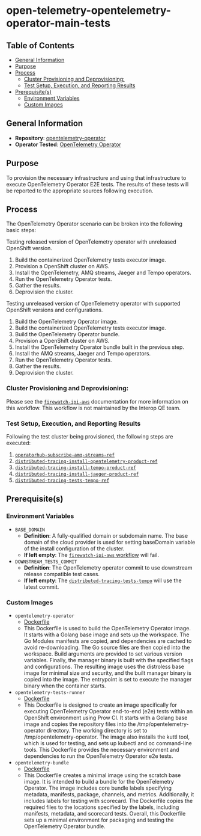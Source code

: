# open-telemetry-opentelemetry-operator-main-tests<!-- omit from toc -->

## Table of Contents<!-- omit from toc -->
- [General Information](#general-information)
- [Purpose](#purpose)
- [Process](#process)
  - [Cluster Provisioning and Deprovisioning:](#cluster-provisioning-and-deprovisioning)
  - [Test Setup, Execution, and Reporting Results](#test-setup-execution-and-reporting-results)
- [Prerequisite(s)](#prerequisites)
  - [Environment Variables](#environment-variables)
  - [Custom Images](#custom-images)

## General Information

- **Repository**: [opentelemetry-operator](https://github.com/open-telemetry/opentelemetry-operator/blob/main/CONTRIBUTING.md#end-to-end-tests)
- **Operator Tested**: [OpenTelemetry Operator](https://github.com/open-telemetry/opentelemetry-operator)

## Purpose

To provision the necessary infrastructure and using that infrastructure to execute OpenTelemetry Operator E2E tests. The results of these tests will be reported to the appropriate sources following execution.

## Process

The OpenTelemetry Operator scenario can be broken into the following basic steps:

Testing released version of OpenTelemetry operator with unreleased OpenShift version.

1. Build the containerized OpenTelemetry tests executor image.
2. Provision a OpenShift cluster on AWS.
3. Install the OpenTelemetry, AMQ streams, Jaeger and Tempo operators.
4. Run the OpenTelemetry Operator tests.
5. Gather the results.
6. Deprovision the cluster.

Testing unreleased version of OpenTelemetry operator with supported OpenShift versions and configurations. 

1. Build the OpenTelemetry Operator image.
2. Build the containerized OpenTelemetry tests executor image.
3. Build the OpenTelemetry Operator bundle.
4. Provision a OpenShift cluster on AWS.
5. Install the OpenTelemetry Operator bundle built in the previous step.
6. Install the AMQ streams, Jaeger and Tempo operators.
7. Run the OpenTelemetry Operator tests.
8. Gather the results.
9. Deprovision the cluster. 

### Cluster Provisioning and Deprovisioning:

Please see the [`firewatch-ipi-aws`](https://steps.ci.openshift.org/workflow/firewatch-ipi-aws) documentation for more information on this workflow. This workflow is not maintained by the Interop QE team.

### Test Setup, Execution, and Reporting Results

Following the test cluster being provisioned, the following steps are executed:

1. [`operatorhub-subscribe-amq-streams-ref`](../../../step-registry/operatorhub/subscribe/amq-streams/README.md)
2. [`distributed-tracing-install-opentelemetry-product-ref`](../../../step-registry/distributed-tracing/install/opentelemetry-product/README.md)
3. [`distributed-tracing-install-tempo-product-ref`](../../../step-registry/distributed-tracing/install/tempo-product/README.md)
4. [`distributed-tracing-install-jaeger-product-ref`](../../../step-registry/distributed-tracing/install/jaeger-product/README.md)
5. [`distributed-tracing-tests-tempo-ref`](../../../step-registry/distributed-tracing/tests/tempo/README.md)

## Prerequisite(s)

### Environment Variables

- `BASE_DOMAIN`
  - **Definition**: A fully-qualified domain or subdomain name. The base domain of the cloud provider is used for setting baseDomain variable of the install configuration of the cluster.
  - **If left empty**: The [`firewatch-ipi-aws` workflow](../../../step-registry/firewatch/ipi/aws/firewatch-ipi-aws-workflow.yaml) will fail.
- `DOWNSTREAM_TESTS_COMMIT`
  - **Definition**: The OpenTelemetry operator commit to use downstream release compatible test cases.
  - **If left empty**: The [`distributed-tracing-tests-tempo`](../../../step-registry/distributed-tracing/tests/opentelemetry/README.md) will use the latest commit.


### Custom Images

- `opentelemetry-operator`
  - [Dockerfile](https://github.com/open-telemetry/opentelemetry-operator/blob/main/Dockerfile)
  - This Dockerfile is used to build the OpenTelemetry Operator image. It starts with a Golang base image and sets up the workspace. The Go Modules manifests are copied, and dependencies are cached to avoid re-downloading. The Go source files are then copied into the workspace. Build arguments are provided to set various version variables. Finally, the manager binary is built with the specified flags and configurations. The resulting image uses the distroless base image for minimal size and security, and the built manager binary is copied into the image. The entrypoint is set to execute the manager binary when the container starts.
- `opentelemetry-tests-runner`
  - [Dockerfile](https://github.com/open-telemetry/opentelemetry-operator/blob/main/Dockerfile)
  - This Dockerfile is designed to create an image specifically for executing OpenTelemetry Operator end-to-end (e2e) tests within an OpenShift environment using Prow CI. It starts with a Golang base image and copies the repository files into the /tmp/opentelemetry-operator directory. The working directory is set to /tmp/opentelemetry-operator. The image also installs the kuttl tool, which is used for testing, and sets up kubectl and oc command-line tools. This Dockerfile provides the necessary environment and dependencies to run the OpenTelemetry Operator e2e tests.
- `opentelemetry-bundle`
  - [Dockerfile](https://github.com/open-telemetry/opentelemetry-operator/blob/main/bundle.Dockerfile)
  - This Dockerfile creates a minimal image using the scratch base image. It is intended to build a bundle for the OpenTelemetry Operator. The image includes core bundle labels specifying metadata, manifests, package, channels, and metrics. Additionally, it includes labels for testing with scorecard. The Dockerfile copies the required files to the locations specified by the labels, including manifests, metadata, and scorecard tests. Overall, this Dockerfile sets up a minimal environment for packaging and testing the OpenTelemetry Operator bundle.
